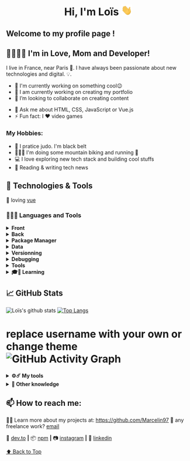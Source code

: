 <div align="center" id="header">
<br>
<h1>Hi, I'm Loïs <img src="./assets/gifs/wave_30w.gif" width="30px"></h1>
</div>

## Welcome to my profile page !
<!-- [visitors](https://visitor-badge.glitch.me/badge?page_id=Marcelin97&left_color=green&right_color=red) -->

## 👨‍👩‍👧‍👧 I'm in Love, Mom and Developer!

I live in France, near Paris 🥖. I have always been passionate about new technologies and digital. 💡.

- 🔭 I'm currently working on something cool😉
- 🌱 I am currently working on creating my portfolio
- 🤝 I’m looking to collaborate on creating content
<!-- - 🤔 I’m looking for help with 3D -->
- 💬 Ask me about HTML, CSS, JavaScript or Vue.js
- ⚡ Fun fact: I ❤️ video games

### My Hobbies:

- 🥋 I pratice judo. I'm black belt
- 🚴🏽‍♀️ I'm doing some mountain biking and running 👟
- 💻 I love exploring new tech stack and building cool stuffs
- 📰 Reading & writing tech news

## 🔧 Technologies & Tools

💜 loving [vue][vue]

### 👨🏻‍💻 Languages and Tools <br />
<div>
	<details id="marcelin97">
		<summary><b>Front</b></summary>
		<table>
			<tr>
				<td align="center" width="96">
					<a href="#marcelin97">
						<img src="https://github.com/devicons/devicon/blob/master/icons/html5/html5-original.svg" title="HTML5" alt="HTML" width="40" height="40"/>&nbsp;
					</a>
					<br>HTML
				</td>
				<td align="center" width="96">
					<a href="#marcelin97">
						<img src="https://github.com/devicons/devicon/blob/master/icons/bootstrap/bootstrap-original-wordmark.svg" title="Booststrap 5" alt="Booststrap 5" width="40" height="40"/>&nbsp;
					</a>
					<br>Boostrap
				</td>
				<td align="center" width="96">
					<a href="#marcelin97">
						<img src="https://github.com/devicons/devicon/blob/master/icons/css3/css3-plain-wordmark.svg"  title="CSS 3" alt="CSS 3" width="40" height="40"/>&nbsp;
					</a>
					<br>CSS
				</td>
				<td align="center" width="96">
					<a href="#marcelin97">
						<img src="https://github.com/devicons/devicon/blob/master/icons/sass/sass-original.svg" title="SASS" alt="SASS" width="40" height="40"/>&nbsp;
					</a>
					<br>SASS
				</td>
				<td align="center" width="96">
					<a href="#marcelin97">
						<img src="https://github.com/devicons/devicon/blob/master/icons/javascript/javascript-original.svg" title="JavaScript" alt="JavaScript" width="40" height="40"/>&nbsp;
					</a>
					<br>JavaScript
				</td>
				<td align="center" width="96">
					<a href="#marcelin97">
						<img src="https://github.com/devicons/devicon/blob/master/icons/vuejs/vuejs-original-wordmark.svg" title="Vue.js" alt="Vue.js" width="40" height="40"/>&nbsp;
					</a>
					<br>Vue.js
				</td>
				<td align="center" width="96">
					<a href="#marcelin97">
						<img src="https://github.com/devicons/devicon/blob/master/icons/webpack/webpack-original-wordmark.svg" title="Webpack" alt="Webpack" width="40" height="40"/>&nbsp;
					</a>
					<br>Webpack
				</td>
			</tr>
			</table>
			</details>
</div>
<div>
	<details id="marcelin97">
		<summary><b>Back</b></summary>
		<table>
			<tr>
				<td align="center" width="96">
					<a href="#marcelin97">
						<img src="https://github.com/devicons/devicon/blob/master/icons/nodejs/nodejs-original-wordmark.svg" title="NodeJS" alt="NodeJS" width="40" height="40"/>&nbsp;
					</a>
					<br>Node.js
				</td>
				<td align="center" width="96">
					<a href="#marcelin97">
						<img src="https://github.com/devicons/devicon/blob/master/icons/express/express-original-wordmark.svg" title="Express" alt="Express" width="40" height="40"/>&nbsp;
					</a>
					<br>Express
				</td>		
			</tr>
			</table>
			</details>
</div>
<div>
	<details id="marcelin97">
		<summary><b>Package Manager</b></summary>
		<table>
			<tr>
				<td align="center" width="96">
					<a href="#marcelin97">
						<img src="https://github.com/devicons/devicon/blob/master/icons/npm/npm-original-wordmark.svg" title="NPM" alt="NPM" width="40" height="40"/>&nbsp;
					</a>
					<br>NPM
				</td>	
			</tr>
			</table>
			</details>
</div>
<div>
	<details id="marcelin97">
		<summary><b>Data</b></summary>
		<table>
			<tr>
				<td align="center" width="96">
					<a href="#marcelin97">
						<img src="https://github.com/devicons/devicon/blob/master/icons/mysql/mysql-original-wordmark.svg" title="MySQL"  alt="MySQL" width="40" height="40"/>&nbsp;
					</a>
					<br>MySQL
				</td>
				<td align="center" width="96">
					<a href="#marcelin97">
						<img src="https://github.com/devicons/devicon/blob/master/icons/sequelize/sequelize-original-wordmark.svg" title="Sequelize" alt="Sequelize" width="40" height="40"/>&nbsp;
					</a>
					<br>Sequelize
				</td>
				<td align="center" width="96">
					<a href="#marcelin97">
						<img src="https://github.com/devicons/devicon/blob/master/icons/mongodb/mongodb-original-wordmark.svg" title="MongoDB" alt="MongoDB" width="40" height="40"/>&nbsp;
					</a>
					<br>MongoDB
				</td>
			</tr>
			</table>
			</details>
</div>
<div>
	<details id="marcelin97">
		<summary><b>Versionning</b></summary>
		<table>
			<tr>
				<td align="center" width="96">
					<a href="#marcelin97">
						<img src="https://github.com/devicons/devicon/blob/master/icons/git/git-original-wordmark.svg" title="Git" alt="Git" width="40" height="40"/>&nbsp;
					</a>
					<br>Git
				</td>
				<td align="center" width="96">
					<a href="#marcelin97">
						<img src="https://github.com/devicons/devicon/blob/master/icons/github/github-original-wordmark.svg" title="GitHub" alt="GitHub" width="40" height="40"/>&nbsp;
					</a>
					<br>GitHub
				</td>
			</tr>
			</table>
			</details>
</div>
<div>
	<details id="marcelin97">
		<summary><b>Debugging</b></summary>
		<table>
			<tr>
				<td align="center" width="96">
					<a href="#marcelin97">
						<img src="https://github.com/devicons/devicon/blob/master/icons/jest/jest-plain.svg" title="Jest"  alt="Jest" width="40" height="40"/>&nbsp;
					</a>
					<br>Jest
				</td>
			</tr>
			</table>
			</details>
</div>
<div>
	<details id="marcelin97">
		<summary><b>Tools</b></summary>
		<table>
			<tr>
				<td align="center" width="96">
					<a href="#marcelin97">
						<img src="https://github.com/devicons/devicon/blob/master/icons/bash/bash-original.svg" title="Bash" alt="Bash" width="40" height="40"/>&nbsp;
					</a>
					<br>Bash
				</td>
				<td align="center" width="96">
					<a href="#marcelin97">
						<img src="https://github.com/devicons/devicon/blob/master/icons/figma/figma-original.svg" title="Figma" alt="Figma" width="40" height="40"/>&nbsp;
					</a>
					<br>Figma
				</td>
				<td align="center" width="96">
					<a href="#marcelin97">
						<img src="https://github.com/devicons/devicon/blob/master/icons/vscode/vscode-original-wordmark.svg" title="VScode" alt="VScode" width="40" height="40"/>&nbsp;
					</a>
					<br>Visual Studio Code
				</td>
			</tr>
			</table>
	</details>
</div>	

<div>
	<details id="marcelin97">
		<summary><b>🎓🚀 Learning</b></summary>
		<table>
			<tr>
				<td align="center" width="96">
					<a href="#marcelin97">
						<img src="https://github.com/devicons/devicon/blob/master/icons/nuxtjs/nuxtjs-original-wordmark.svg" title="Nuxt"  alt="Nuxt" width="40" height="40"/>&nbsp;
					</a>
					<br>Nuxt
				</td>
				<td align="center" width="96">
					<a href="#marcelin97">
						<img src="https://github.com/devicons/devicon/blob/master/icons/typescript/typescript-original.svg" title="Typescript" alt="Typescript" width="40" height="40"/>&nbsp;
					</a>
					<br>Typescript
				</td>
			</tr>
			</table>
			</details>
</div>

## 📈 GitHub Stats

![Loïs's github stats](https://github-readme-stats.vercel.app/api?username=Marcelin97&show_icons=true&hide_border=true&darked)
[![Top Langs](https://github-readme-stats.vercel.app/api/top-langs/?username=Marcelin97&layout=compact)](https://github.com/Marcelin97/github-readme-stats)

# replace username with your own or change theme ![GitHub Activity Graph](https://activity-graph.herokuapp.com/graph?username=Marcelin97&theme=dracula&hide_border=true)

<!-- ## 🕒 This week i spent my time on: -->

<!--START_SECTION:waka-->
<!--END_SECTION:waka-->

<details>	
  <br />
  <summary><b>⚙️☄️ My tools</b></summary>
  	<ul>
  	    <li><b>OS:</b> Windows 10</li>
	    <li><b>Laptop: </b> Asus ZenBook UX481
  	    <li><b>Browser: </b> Chrome 🕸️ and Firefox 🔥</li>
	    <li><b>Terminal: </b> Bash </li>
	    <li><b>Editor:</b> VSCode - The best editor out there.</li>
	    <li><b>To Stay Updated:</b> Dev.to, Medium, Instagram.</li>
	    <br />
	    💻 See my Laptop 👉 <a href="./assets/MyLaptop.jpg" height="50" width="50" >Here</a>!
	
</details>
<details>	
  <summary><b>🧠  Other knowledge</b></summary>
  	<ul>
  		<li><b>Accounting</b></li>
		<li><b>customer relationship management</b></li>
		<li><b>commercial</b></li>
	</ul>	
</details>

## 📫 How to reach me:
👨‍💻 Learn more about my projects at: https://github.com/Marcelin97
💼 any freelance work? [email](mailto:lois_m@outlook.com)

📕 [dev.to][dev] **|**
📦 [npm][npm] **|**
📷 [instagram][instagram] **|**
👔 [linkedin][linkedin]

<!-- 🏡 [website][website] **|**  -->
<!-- 🐦 [twitter][twitter] **|**  -->
<!-- 📺 [youtube][youtube] **|**  -->
<!-- 🎥 [twitch][twitch] **|**  -->

[npm]: https://www.npmjs.com/~marcelin97
[dev]: https://dev.to/marcelin97
[instagram]: https://instagram.com/lois.dev
[linkedin]: https://www.linkedin.com/in/lo%C3%AFs-marcelin-dev-web/
[vue]: https://www.https://vuejs.org/

<!-- [website]: https://bradgarropy.com -->
<!-- [twitter]: https://twitter.com/bradgarropy -->
<!-- [youtube]: https://youtube.com/bradgarropy -->
<!-- [twitch]: https://twitch.tv/bradgarropy -->

[⬆ Back to Top](#header)

<!-- Resources -->
<!-- Icons: https://simpleicons.org/ -->
<!-- GitHub Stats: https://github.com/anuraghazra/github-readme-stats -->
<!-- Emojis: https://emojipedia.org/emoji/ -->
<!-- HTML Emojis: https://www.fileformat.info/index.htm -->
<!-- Shields: https://shields.io/ -->

